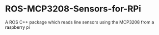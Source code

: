 # ROS-MCP3208-Sensors-for-RPi
A ROS C++ package which reads line sensors using the MCP3208 from a raspberry pi
